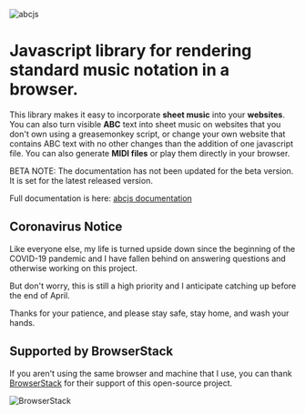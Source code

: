 ![abcjs](https://paulrosen.github.io/abcjs/img/abcjs_comp_extended_08.svg)

# Javascript library for rendering standard music notation in a browser.

This library makes it easy to incorporate **sheet music** into your **websites**. You can also turn visible **ABC** text into sheet music on websites that you don't own using a greasemonkey script, or change your own website that contains ABC text with no other changes than the addition of one javascript file. You can also generate **MIDI files** or play them directly in your browser.

BETA NOTE:
The documentation has not been updated for the beta version. It is set for the latest released version.

Full documentation is here: [abcjs documentation](https://paulrosen.github.io/abcjs/)

## Coronavirus Notice

Like everyone else, my life is turned upside down since the beginning of the COVID-19 pandemic and I have fallen behind on answering questions and otherwise working on this project.

But don't worry, this is still a high priority and I anticipate catching up before the end of April.

Thanks for your patience, and please stay safe, stay home, and wash your hands.

## Supported by BrowserStack
If you aren't using the same browser and machine that I use, you can thank [BrowserStack](https://browserstack.com/) for their support of this open-source project.

![BrowserStack](https://cdn.rawgit.com/paulrosen/abcjs/master/docs/.vuepress/public/img/browserstack-logo-600x315.png)
